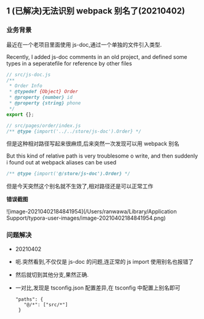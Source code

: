 ## 1 (已解决)无法识别 webpack 别名了(20210402)

### 业务背景

最近在一个老项目里面使用 js-doc,通过一个单独的文件引入类型.

Recently, I added js-doc comments in an old project, and defined some types in a seperatefile for reference by other files

```javascript
// src/js-doc.js
/**
 * Order Info
 * @typedef {Object} Order
 * @property {number} id
 * @property {string} phone
 */
export {};
```

```javascript
// src/pages/order/index.js
/** @type {import('../../store/js-doc').Order} */
```

但是这种相对路径写起来很麻烦,后来突然一次发现可以用 webpack 别名

But this kind of relative path is very troublesome o write, and then suddenly i found out at webpack aliases can be used

```javascript
/** @type {import('@/store/js-doc').Order} */
```

但是今天突然这个别名就不生效了,相对路径还是可以正常工作

**错误截图**

![image-20210402184841954](/Users/ranwawa/Library/Application Support/typora-user-images/image-20210402184841954.png)

### 问题解决

- 20210402

- 呃.突然看到,不仅仅是 js-doc 的问题,连正常的 js import 使用别名也报错了

- 然后就切到其他分支,果然正确.

- 一对比,发现是 tsconfig.json 配置差异,在 tsconfig 中配置上别名即可

  ```
  "paths": {
     "@/*": ["src/*"]
   }
  ```
